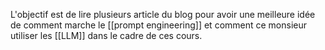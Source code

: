 L'objectif est de lire plusieurs article du blog pour avoir une meilleure idée de comment marche le [[prompt engineering]] et comment ce monsieur utiliser les [[LLM]] dans le cadre de ces cours.